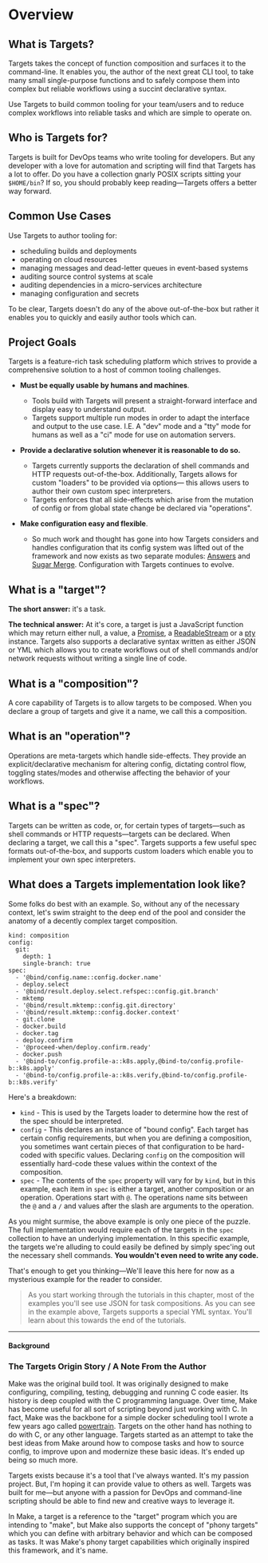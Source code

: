 # Overview

## What is Targets?

Targets takes the concept of function composition and surfaces it to the command-line. It enables you, the author of the next great CLI tool, to take many small single-purpose functions and to safely compose them into complex but reliable workflows using a succint declarative syntax.

Use Targets to build common tooling for your team/users and to reduce complex workflows into reliable tasks and which are simple to operate on.

## Who is Targets for?

Targets is built for DevOps teams who write tooling for developers. But any developer with a love for automation and scripting will find that Targets has a lot to offer. Do you have a collection gnarly POSIX scripts sitting your `$HOME/bin`? If so, you should probably keep reading—Targets offers a better way forward.

## Common Use Cases

Use Targets to author tooling for:

* scheduling builds and deployments
* operating on cloud resources
* managing messages and dead-letter queues in event-based systems
* auditing source control systems at scale
* auditing dependencies in a micro-services architecture
* managing configuration and secrets

To be clear, Targets doesn't do any of the above out-of-the-box but rather it enables you to quickly and easily author tools which can.

## Project Goals

Targets is a feature-rich task scheduling platform which strives to provide a comprehensive solution to a host of common tooling challenges.

- **Must be equally usable by humans and machines**.

  - Tools build with Targets will present a straight-forward interface and display easy to understand output.
  - Targets support multiple run modes in order to adapt the interface and output to the use case. I.E. A "dev" mode and a "tty" mode for humans as well as a "ci" mode for use on automation servers.

- **Provide a declarative solution whenever it is reasonable to do so.**

  - Targets currently supports the declaration of shell commands and HTTP requests out-of-the-box. Additionally, Targets allows for custom "loaders" to be provided via options— this allows users to author their own custom spec interpreters.
  - Targets enforces that all side-effects which arise from the mutation of config or from global state change be declared via "operations".

- **Make configuration easy and flexible**.

  - So much work and thought has gone into how Targets considers and handles configuration that its config system was lifted out of the framework and now exists as two separate modules: [Answers](https://github.com/machellerogden/answers) and [Sugar Merge](https://github.com/machellerogden/sugarmerge). Configuration with Targets continues to evolve.


## What is a "target"?

**The short answer:** it's a task.

**The technical answer:** At it's core, a target is just a JavaScript function which may return either null, a value, a [Promise](https://promisesaplus.com/), a [ReadableStream](https://nodejs.org/api/stream.html#stream_readable_streams) or a [pty](https://www.npmjs.com/package/node-pty) instance. Targets also supports a declarative syntax written as either JSON or YML which allows you to create workflows out of shell commands and/or network requests without writing a single line of code.

## What is a "composition"?

A core capability of Targets is to allow targets to be composed. When you declare a group of targets and give it a name, we call this a composition.

## What is an "operation"?

Operations are meta-targets which handle side-effects. They provide an explicit/declarative mechanism for altering config, dictating control flow, toggling states/modes and otherwise affecting the behavior of your workflows.

## What is a "spec"?

Targets can be written as code, or, for certain types of targets—such as shell commands or HTTP requests—targets can be declared. When declaring a target, we call this a "spec". Targets supports a few useful spec formats out-of-the-box, and supports custom loaders which enable you to implement your own spec interpreters.

## What does a Targets implementation look like?

Some folks do best with an example. So, without any of the necessary context, let's swim straight to the deep end of the pool and consider the anatomy of a decently complex target composition.

```
kind: composition
config:
  git:
    depth: 1
    single-branch: true
spec:
  - '@bind/config.name::config.docker.name'
  - deploy.select
  - '@bind/result.deploy.select.refspec::config.git.branch'
  - mktemp
  - '@bind/result.mktemp::config.git.directory'
  - '@bind/result.mktemp::config.docker.context'
  - git.clone
  - docker.build
  - docker.tag
  - deploy.confirm
  - '@proceed-when/deploy.confirm.ready'
  - docker.push
  - '@bind-to/config.profile-a::k8s.apply,@bind-to/config.profile-b::k8s.apply'
  - '@bind-to/config.profile-a::k8s.verify,@bind-to/config.profile-b::k8s.verify'
```

Here's a breakdown:

* `kind` - This is used by the Targets loader to determine how the rest of the spec should be interpreted.
* `config` - This declares an instance of "bound config". Each target has certain config requirements, but when you are defining a composition, you sometimes want certain pieces of that configuration to be hard-coded with specific values. Declaring `config` on the composition will essentially hard-code these values within the context of the composition.
* `spec` - The contents of the `spec` property will vary for by `kind`, but in this example, each item in `spec` is either a target, another composition or an operation. Operations start with `@`. The operations name sits between the `@` and a `/` and values after the slash are arguments to the operation.

As you might surmise, the above example is only one piece of the puzzle. The full implementation would require each of the targets in the `spec` collection to have an underlying implementation. In this specific example, the targets we're alluding to could easily be defined by simply spec'ing out the necessary shell commands. **You wouldn't even need to write any code.**

That's enough to get you thinking—We'll leave this here for now as a mysterious example for the reader to consider.

> As you start working through the tutorials in this chapter, most of the examples you'll see use JSON for task compositions. As you can see in the example above, Targets supports a special YML syntax. You'll learn about this towards the end of the tutorials.

-----


#### Background

### The Targets Origin Story / A Note From the Author

Make was the original build tool. It was originally designed to make configuring, compiling, testing, debugging and running C code easier. Its history is deep coupled with the C programming language. Over time, Make has become useful for all sort of scripting beyond just working with C. In fact, Make was the backbone for a simple docker scheduling tool I wrote a few years ago called [powertrain](https://github.com/carsdotcom/powertrain). Targets on the other hand has nothing to do with C, or any other language. Targets started as an attempt to take the best ideas from Make around how to compose tasks and how to source config, to improve upon and modernize these basic ideas. It's ended up being so much more.

Targets exists because it's a tool that I've always wanted. It's my passion project. But, I'm hoping it can provide value to others as well. Targets was built for me—but anyone with a passion for DevOps and command-line scripting should be able to find new and creative ways to leverage it.

In Make, a target is a reference to the "target" program which you are intending to "make", but Make also supports the concept of "phony targets" which you can define with arbitrary behavior and which can be composed as tasks. It was Make's phony target capabilities which originally inspired this framework, and it's name.
